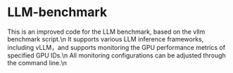 # LLM-benchmark
This is an improved code for the LLM benchmark, based on the vllm benchmark script.\n
It supports various LLM inference frameworks, including vLLM，and supports monitoring the GPU performance metrics of specified GPU IDs.\n
All monitoring configurations can be adjusted through the command line.\n
